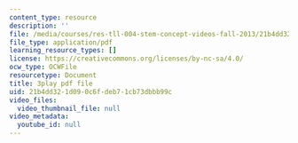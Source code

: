 ```yaml
---
content_type: resource
description: ''
file: /media/courses/res-tll-004-stem-concept-videos-fall-2013/21b4dd321d090c6fdeb71cb73dbbb99c_nwZ9FbZtOv0.pdf
file_type: application/pdf
learning_resource_types: []
license: https://creativecommons.org/licenses/by-nc-sa/4.0/
ocw_type: OCWFile
resourcetype: Document
title: 3play pdf file
uid: 21b4dd32-1d09-0c6f-deb7-1cb73dbbb99c
video_files:
  video_thumbnail_file: null
video_metadata:
  youtube_id: null
---
```

